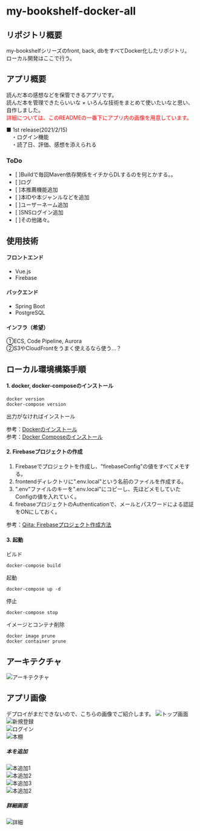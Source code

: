 # my-bookshelf-docker-all

## リポジトリ概要
my-bookshelfシリーズのfront, back, dbをすべてDocker化したリポジトリ。  
ローカル開発はここで行う。

## アプリ概要
読んだ本の感想などを保管できるアプリです。  
読んだ本を管理できたらいいな × いろんな技術をまとめて使いたいなと思い、自作しました。  
<span style="color: red; ">詳細については、このREADMEの一番下にアプリ内の画像を用意しています。</span>

■ 1st release(2021/2/15)  
　・ログイン機能  
　・読了日、評価、感想を添えられる  

### ToDo
- [ ]Buildで毎回Maven依存関係をイチからDLするのを何とかする。。
- [ ]ログ
- [ ]本推薦機能追加
- [ ]本IDや本ジャンルなどを追加
- [ ]ユーザーネーム追加
- [ ]SNSログイン追加
- [ ]その他諸々。

## 使用技術
#### フロントエンド
- Vue.js
- Firebase
#### バックエンド
- Spring Boot
- PostgreSQL
#### インフラ（希望）
①ECS, Code Pipeline, Aurora  
②S3やCloudFrontをうまく使えるなら使う…？

## ローカル環境構築手順
#### 1. docker, docker-composeのインストール
```
docker version 
docker-compose version
```
出力がなければインストール  

参考：[Dockerのインストール](https://docs.docker.com/get-docker/)  
参考：[Docker Composeのインストール](https://matsuand.github.io/docs.docker.jp.onthefly/compose/install/)

#### 2. Firebaseプロジェクトの作成
1. Firebaseでプロジェクトを作成し、"firebaseConfig"の値をすべてメモする。  
1. frontendディレクトリに".env.local"という名前のファイルを作成する。  
1. ".env"ファイルのキーを".env.local"にコピーし、先ほどメモしていたConfigの値を入れていく。  
1. firebaseプロジェクトのAuthenticationで、メールとパスワードによる認証をONにしておく。
  
参考：[Qiita: Firebaseプロジェクト作成方法](https://qiita.com/yoshi0518/items/25af102845ba05545f98)

#### 3. 起動
ビルド
```
docker-compose build
```

起動
```
docker-compose up -d
```
停止
```
docker-compose stop
```
イメージとコンテナ削除
```
docker image prune
docker container prune
```

## アーキテクチャ
![アーキテクチャ](./ReadMeElements/arch.png "アーキテクチャ")

## アプリ画像
デプロイがまだできないので、こちらの画像でご紹介します。
![トップ画面](./ReadMeElements/toppage.png "")  
![新規登録](./ReadMeElements/register.png "")  
![ログイン](./ReadMeElements/login.png "")  
![本棚](./ReadMeElements/home.png "")  
##### 本を追加  
![本追加1](./ReadMeElements/bookAdd.png "")  
![本追加2](./ReadMeElements/bookAdd2.png "")  
![本追加3](./ReadMeElements/bookSearch.png "")  
![本追加2](./ReadMeElements/bookAdd3.png "")  
##### 詳細画面  
![詳細](./ReadMeElements/bookAdd3.png "")  
